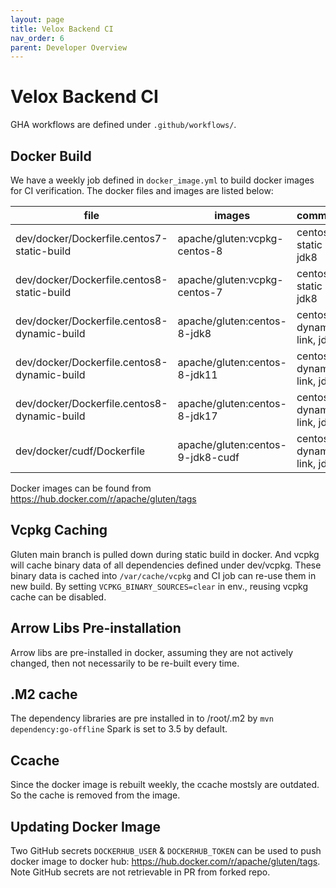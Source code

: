 ```yaml
---
layout: page
title: Velox Backend CI
nav_order: 6
parent: Developer Overview
---
```

# Velox Backend CI

GHA workflows are defined under `.github/workflows/`.

## Docker Build
We have a weekly job defined in `docker_image.yml` to build docker images for CI verification. The docker files and images are listed below:

file | images | comments
-- | -- | --
dev/docker/Dockerfile.centos7-static-build | apache/gluten:vcpkg-centos-8 | centos 7, static link, jdk8
dev/docker/Dockerfile.centos8-static-build | apache/gluten:vcpkg-centos-7 | centos 8, static link, jdk8
dev/docker/Dockerfile.centos8-dynamic-build | apache/gluten:centos-8-jdk8 | centos 8, dynamic link, jdk8
dev/docker/Dockerfile.centos8-dynamic-build | apache/gluten:centos-8-jdk11 | centos 8, dynamic link, jdk11
dev/docker/Dockerfile.centos8-dynamic-build | apache/gluten:centos-8-jdk17 | centos 8, dynamic link, jdk17
dev/docker/cudf/Dockerfile | apache/gluten:centos-9-jdk8-cudf | centos 9, dynamic link, jdk8

Docker images can be found from https://hub.docker.com/r/apache/gluten/tags

## Vcpkg Caching
Gluten main branch is pulled down during static build in docker. And vcpkg will cache binary data of all dependencies defined under dev/vcpkg.
These binary data is cached into `/var/cache/vcpkg` and CI job can re-use them in new build. By setting `VCPKG_BINARY_SOURCES=clear` in env.,
reusing vcpkg cache can be disabled.

## Arrow Libs Pre-installation
Arrow libs are pre-installed in docker, assuming they are not actively changed, then not necessarily to be re-built every time.

## .M2 cache
The dependency libraries are pre installed in to /root/.m2 by `mvn dependency:go-offline` Spark is set to 3.5 by default.

## Ccache
Since the docker image is rebuilt weekly, the ccache mostsly are outdated. So the cache is removed from the image.

## Updating Docker Image
Two GitHub secrets `DOCKERHUB_USER` & `DOCKERHUB_TOKEN` can be used to push docker image to docker hub: https://hub.docker.com/r/apache/gluten/tags.
Note GitHub secrets are not retrievable in PR from forked repo.